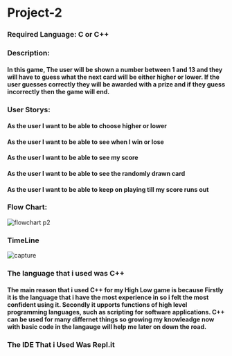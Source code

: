# Project-2
### Required Language: C or C++
### Description:
#### In this game, The user will be shown a number between 1 and 13 and they will have to guess what the next card will be either higher or  lower. If the user guesses correctly they will be awarded with a prize and if they guess incorrectly then the game will end.

### User Storys:
  
 #### As the user I want to be able to choose higher or lower 
 #### As the user I want to be able to see when I win or lose
 #### As the user I want to be able to see my score 
 #### As the user I want to be able to see the randomly drawn card
 #### As the user I want to be able to keep on playing till my score runs out

### Flow Chart:
![flowchart p2](https://user-images.githubusercontent.com/31927415/32719636-f9d91864-c858-11e7-8c81-34974b31c6e7.JPG)

### TimeLine
![capture](https://user-images.githubusercontent.com/31927415/33025223-4e1cf2cc-ce05-11e7-84cc-089e5ae35428.JPG)

### The language that i used was C++
#### The main reason that i used C++ for my High Low game is because Firstly it is the language that i have the most experience in so i felt the most confident using it. Secondly it upports functions of high level programming languages, such as scripting for software applications. C++ can be used for many differnet things so growing my knowleadge now with basic code in the langauge will help me later on down the road.



### The IDE That i Used Was Repl.it

